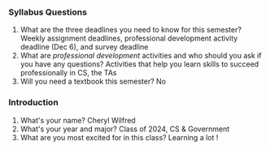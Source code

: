 ### Syllabus Questions
1. What are the three deadlines you need to know for this semester?
Weekly assignment deadlines, professional development activity deadline (Dec 6), and survey deadline
2. What are *professional development* activities and who should you ask if you have any questions?
Activities that help you learn skills to succeed professionally in CS, the TAs
3. Will you need a textbook this semester?
No
### Introduction
1. What's your name?
Cheryl Wilfred
2. What's your year and major?
Class of 2024, CS & Government
3. What are you most excited for in this class?
Learning a lot !
